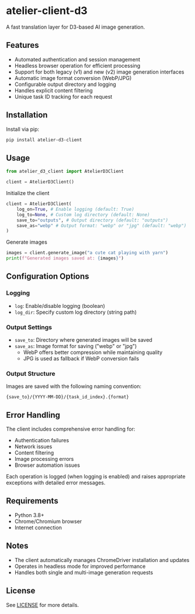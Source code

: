 # atelier-client-d3
A fast translation layer for D3-based AI image generation.

## Features
- Automated authentication and session management
- Headless browser operation for efficient processing
- Support for both legacy (v1) and new (v2) image generation interfaces
- Automatic image format conversion (WebP/JPG)
- Configurable output directory and logging
- Handles explicit content filtering
- Unique task ID tracking for each request

## Installation
Install via pip:
```bash
pip install atelier-d3-client
```

## Usage

```python
from atelier_d3_client import AtelierD3Client

client = AtelierD3Client()
```

Initialize the client
```python
client = AtelierD3Client(
    log_on=True, # Enable logging (default: True)
    log_to=None, # Custom log directory (default: None)
    save_to="outputs", # Output directory (default: "outputs")
    save_as="webp" # Output format: "webp" or "jpg" (default: "webp")
)
```

Generate images
```python
images = client.generate_image("a cute cat playing with yarn")
print(f"Generated images saved at: {images}")
```


## Configuration Options

### Logging
- `log`: Enable/disable logging (boolean)
- `log_dir`: Specify custom log directory (string path)

### Output Settings
- `save_to`: Directory where generated images will be saved
- `save_as`: Image format for saving ("webp" or "jpg")
  - WebP offers better compression while maintaining quality
  - JPG is used as fallback if WebP conversion fails

### Output Structure
Images are saved with the following naming convention:
```
{save_to}/{YYYY-MM-DD}/{task_id_index}.{format}
```

## Error Handling
The client includes comprehensive error handling for:
- Authentication failures
- Network issues
- Content filtering
- Image processing errors
- Browser automation issues


Each operation is logged (when logging is enabled) and raises appropriate exceptions with detailed error messages.

## Requirements
- Python 3.8+
- Chrome/Chromium browser
- Internet connection


## Notes
- The client automatically manages ChromeDriver installation and updates
- Operates in headless mode for improved performance
- Handles both single and multi-image generation requests

## License
See [LICENSE](LICENSE) for more details.